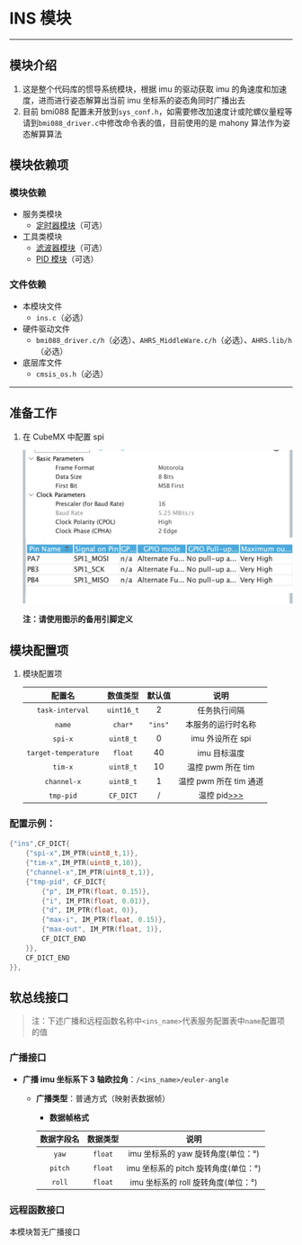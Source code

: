 # INS 模块

---

## 模块介绍

1. 这是整个代码库的惯导系统模块，根据 imu 的驱动获取 imu 的角速度和加速度，进而进行姿态解算出当前 imu 坐标系的姿态角同时广播出去
2. 目前 bmi088 配置未开放到`sys_conf.h`，如需要修改加速度计或陀螺仪量程等请到`bmi088_driver.c`中修改命令表的值，目前使用的是 mahony 算法作为姿态解算算法

## 模块依赖项

### 模块依赖

- 服务类模块
  - [定时器模块](../bsp/README.md)（可选）
- 工具类模块
  - [滤波器模块](../../tools/first_order_filter/README.md)（可选）
  - [PID 模块](../../tools/controller/README.md)（可选）

### 文件依赖

- 本模块文件
  - `ins.c`（必选）
- 硬件驱动文件
  - `bmi088_driver.c/h`（必选）、`AHRS_MiddleWare.c/h`（必选）、`AHRS.lib/h`（必选）
- 底层库文件
  - `cmsis_os.h`（必选）

---

## 准备工作

1. 在 CubeMX 中配置 spi

   ![spi配置](README-IMG/bmi088的spi配置.png)

   **注：请使用图示的备用引脚定义**

## 模块配置项

1. 模块配置项

   |        配置名        |  数值类型  | 默认值  |                            说明                             |
   | :------------------: | :--------: | :-----: | :---------------------------------------------------------: |
   |   `task-interval`    | `uint16_t` |    2    |                        任务执行间隔                         |
   |        `name`        |  `char*`   | `"ins"` |                     本服务的运行时名称                      |
   |       `spi-x`        | `uint8_t`  |    0    |                      imu 外设所在 spi                       |
   | `target-temperature` |  `float`   |   40    |                        imu 目标温度                         |
   |       `tim-x`        | `uint8_t`  |   10    |                      温控 pwm 所在 tim                      |
   |     `channel-x`      | `uint8_t`  |    1    |                   温控 pwm 所在 tim 通道                    |
   |      `tmp-pid`       | `CF_DICT`  |    /    | 温控 pid[>>>](../../tools/controller/README.md/#模块配置项) |

### 配置示例：

```c
{"ins",CF_DICT{
	{"spi-x",IM_PTR(uint8_t,1)},
	{"tim-x",IM_PTR(uint8_t,10)},
	{"channel-x",IM_PTR(uint8_t,1)},
	{"tmp-pid", CF_DICT{
		{"p", IM_PTR(float, 0.15)},
		{"i", IM_PTR(float, 0.01)},
		{"d", IM_PTR(float, 0)},
		{"max-i", IM_PTR(float, 0.15)},
		{"max-out", IM_PTR(float, 1)},
		CF_DICT_END
	}},
	CF_DICT_END
}},
```

## 软总线接口

> 注：下述广播和远程函数名称中`<ins_name>`代表服务配置表中`name`配置项的值

### 广播接口

- **广播 imu 坐标系下 3 轴欧拉角**：`/<ins_name>/euler-angle`

  - **广播类型**：普通方式（映射表数据帧）

    - **数据帧格式**

    | 数据字段名 | 数据类型 |                 说明                 |
    | :--------: | :------: | :----------------------------------: |
    |   `yaw`    | `float`  |  imu 坐标系的 yaw 旋转角度(单位：°)  |
    |  `pitch`   | `float`  | imu 坐标系的 pitch 旋转角度(单位：°) |
    |   `roll`   | `float`  | imu 坐标系的 roll 旋转角度(单位：°)  |

### 远程函数接口

本模块暂无广播接口
